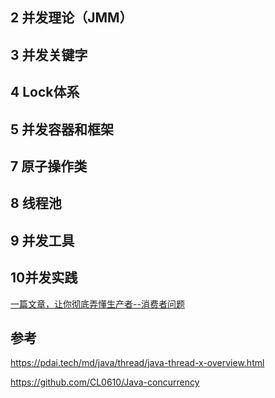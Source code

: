 

## 2 并发理论（JMM）

## 3 并发关键字

## 4 Lock体系

## 5 并发容器和框架

## 7 原子操作类

## 8 线程池

## 9 并发工具

## 10并发实践

[一篇文章，让你彻底弄懂生产者--消费者问题](https://juejin.im/post/5aeec675f265da0b7c072c56)





## 参考

https://pdai.tech/md/java/thread/java-thread-x-overview.html

https://github.com/CL0610/Java-concurrency



